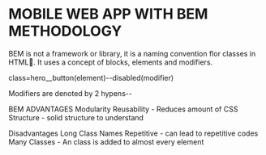 # MOBILE WEB APP WITH BEM METHODOLOGY

BEM is not a framework or library, it is a naming convention flor classes in HTML🎒.
It uses a concept of blocks, elements and modifiers.

class=hero__button(element)--disabled(modifier)

Modifiers are denoted by 2 hypens--


BEM ADVANTAGES
Modularity
Reusability - Reduces amount of CSS
Structure - solid structure to understand


Disadvantages
Long Class Names
Repetitive - can lead to repetitive codes
Many Classes - An class is added to almost every element